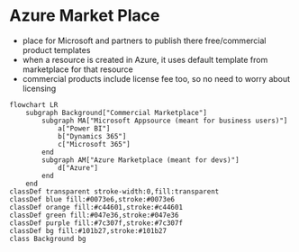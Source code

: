 # Azure Market Place

* place for Microsoft and partners to publish there free/commercial product templates
* when a resource is created in Azure, it uses default template from marketplace for that resource
* commercial products include license fee too, so no need to worry about licensing

```mermaid
flowchart LR
    subgraph Background["Commercial Marketplace"]
        subgraph MA["Microsoft Appsource (meant for business users)"]
            a["Power BI"]
            b["Dynamics 365"]
            c["Microsoft 365"]
        end
        subgraph AM["Azure Marketplace (meant for devs)"]
            d["Azure"]
        end
    end
classDef transparent stroke-width:0,fill:transparent
classDef blue fill:#0073e6,stroke:#0073e6
classDef orange fill:#c44601,stroke:#c44601
classDef green fill:#047e36,stroke:#047e36
classDef purple fill:#7c307f,stroke:#7c307f
classDef bg fill:#101b27,stroke:#101b27
class Background bg
```
